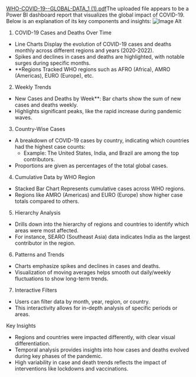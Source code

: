 [WHO-COVID-19--GLOBAL-DATA_1 (1).pdf](https://github.com/user-attachments/files/18238902/WHO-COVID-19--GLOBAL-DATA_1.1.pdf)The uploaded file appears to be a Power BI dashboard report that visualizes the global impact of COVID-19. Below is an explanation of its key components and insights:
![Image Alt](https://github.com/banelatika/powerbiprojcts/blob/a20439efd8780ef90e8a0415c4e211fef72d1bb9/1.jpg)

 1. COVID-19 Cases and Deaths Over Time
   - Line Charts Display the evolution of COVID-19 cases and deaths monthly across different regions and years (2020-2022).
   - Spikes and declines in cases and deaths are highlighted, with notable surges during specific months.
   - **Regions Tracked WHO regions such as AFRO (Africa), AMRO (Americas), EURO (Europe), etc.

 2. Weekly Trends
   - New Cases and Deaths by Week**: Bar charts show the sum of new cases and deaths weekly.
   - Highlights significant peaks, like the rapid increase during pandemic waves.

 3. Country-Wise Cases
   - A breakdown of COVID-19 cases by country, indicating which countries had the highest case counts:
     - Example: The United States, India, and Brazil are among the top contributors.
   - Proportions are given as percentages of the total global cases.

 4. Cumulative Data by WHO Region

   - Stacked Bar Chart Represents cumulative cases across WHO regions.
   - Regions like AMRO (Americas) and EURO (Europe) show higher case totals compared to others.

 5. Hierarchy Analysis
   - Drills down into the hierarchy of regions and countries to identify which areas were most affected.
   - For instance, SEARO (Southeast Asia) data indicates India as the largest contributor in the region.

 6. Patterns and Trends
   - Charts emphasize spikes and declines in cases and deaths.
   - Visualization of moving averages helps smooth out daily/weekly fluctuations to show long-term trends.

 7. Interactive Filters
   - Users can filter data by month, year, region, or country.
   - This interactivity allows for in-depth analysis of specific periods or areas.

 Key Insights
- Regions and countries were impacted differently, with clear visual differentiation.
- Temporal analysis provides insights into how cases and deaths evolved during key phases of the pandemic.
- High variability in case and death trends reflects the impact of interventions like lockdowns and vaccinations.


